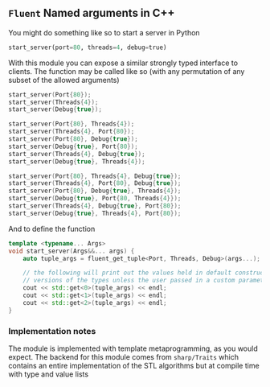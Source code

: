 `Fluent` Named arguments in C++
------------------------------------

You might do something like so to start a server in Python

```Python
start_server(port=80, threads=4, debug=true)
```

With this module you can expose a similar strongly typed interface to 
clients.  The function may be called like so (with any permutation of any
subset of the allowed arguments)

```C++
start_server(Port{80});
start_server(Threads{4});
start_server(Debug{true});

start_server(Port{80}, Threads{4});
start_server(Threads{4}, Port{80});
start_server(Port{80}, Debug{true});
start_server(Debug{true}, Port{80});
start_server(Threads{4}, Debug{true});
start_server(Debug{true}, Threads{4});

start_server(Port{80}, Threads{4}, Debug{true});
start_server(Threads{4}, Port{80}, Debug{true});
start_server(Port{80}, Debug{true}, Threads{4});
start_server(Debug{true}, Port{80, Threads{4}});
start_server(Threads{4}, Debug{true}, Port{80});
start_server(Debug{true}, Threads{4}, Port{80});
```

And to define the function

```C++
template <typename... Args>
void start_server(Args&&... args) {
    auto tuple_args = fluent_get_tuple<Port, Threads, Debug>(args...);

    // the following will print out the values held in default constructed
    // versions of the types unless the user passed in a custom parameter
    cout << std::get<0>(tuple_args) << endl;
    cout << std::get<1>(tuple_args) << endl;
    cout << std::get<2>(tuple_args) << endl;
}
```

### Implementation notes

The module is implemented with template metaprogramming, as you would expect.
The backend for this module comes from `sharp/Traits` which contains an entire
implementation of the STL algorithms but at compile time with type and value
lists
